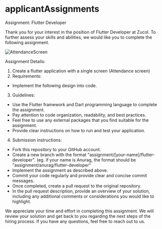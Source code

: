 # applicantAssignments

Assignment: Flutter Developer

Thank you for your interest in the position of Flutter Developer at Zucol. To further assess your skills and abilities, we would like you to complete the following assignment.

![AttendanceScreen](https://github.com/jangir-ritik/applicantAssignments/assets/115213651/d5f86077-4608-4773-9303-53ceb2b5d67c)

Assignment Details:

1. Create a flutter application with a single screen (Attendance screen)
2. Requirements: 
- Implement the following design into code.
3. Guidelines:
- Use the Flutter framework and Dart programming language to complete the assignment.
- Pay attention to code organization, readability, and best practices.
- Feel free to use any external packages that you find suitable for the assignment.
- Provide clear instructions on how to run and test your application.
4. Submission instructions: 
- Fork this repository to your GitHub account.
- Create a new branch with the format "assignment/[your-name]/flutter-developer". (eg. if your name is Anurag, the format should be "assignment/anurag/flutter-developer"
- Implement the assignment as described above.
- Commit your code regularly and provide clear and concise commit messages.
- Once completed, create a pull request to the original repository.
- In the pull request description, provide an overview of your solution, including any additional comments or considerations you would like to highlight.

We appreciate your time and effort in completing this assignment. We will review your solution and get back to you regarding the next steps of the hiring process. If you have any questions, feel free to reach out to us.
